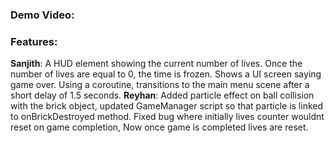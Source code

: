 ### Demo Video:

### Features:

**Sanjith**: A HUD element showing the current number of lives. Once the number of lives are equal to 0, the time is frozen. Shows a UI screen saying game over. Using a coroutine, transitions to the main menu scene after a short delay of 1.5 seconds.
**Reyhan**: Added particle effect on ball collision with the brick object, updated GameManager script so that particle is linked to onBrickDestroyed method. Fixed bug where initially lives counter wouldnt reset on game completion, Now once game is completed lives are reset.
